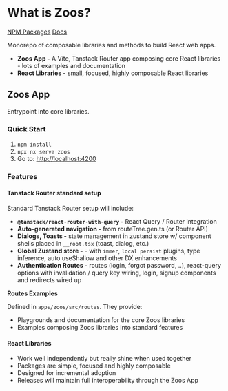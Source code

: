 # What is Zoos?

[NPM Packages](https://www.npmjs.com/~alexryanterry)
[Docs](./docs)

Monorepo of composable libraries and methods to build React web apps.

- **Zoos App -** A Vite, Tanstack Router app composing core React libraries - lots of examples and documentation
- **React Libraries -** small, focused, highly composable React libraries

## Zoos App

Entrypoint into core libraries.

### Quick Start

1. `npm install`
2. `npx nx serve zoos`
3. Go to: [http://localhost:4200](http://localhost:4200)

### Features

#### Tanstack Router standard setup

Standard Tanstack Router setup will include:

- **`@tanstack/react-router-with-query` -** React Query / Router integration
- **Auto-generated navigation -** from routeTree.gen.ts (or Router API)
- **Dialogs, Toasts -** state management in zustand store w/ component shells placed in `__root.tsx` (toast, dialog, etc.)
- **Global Zustand store -** - with `immer`, `local persist` plugins, type inference, auto useShallow and other DX enhancements
- **Authentication Routes -** routes (login, forgot password, ..), react-query options with invalidation / query key wiring, login, signup components and redirects wired up

**Routes Examples**

Defined in `apps/zoos/src/routes`. They provide:

- Playgrounds and documentation for the core Zoos libraries
- Examples composing Zoos libraries into standard features

#### React Libraries

- Work well independently but really shine when used together
- Packages are simple, focused and highly composable
- Designed for incremental adoption
- Releases will maintain full interoperability through the Zoos App
